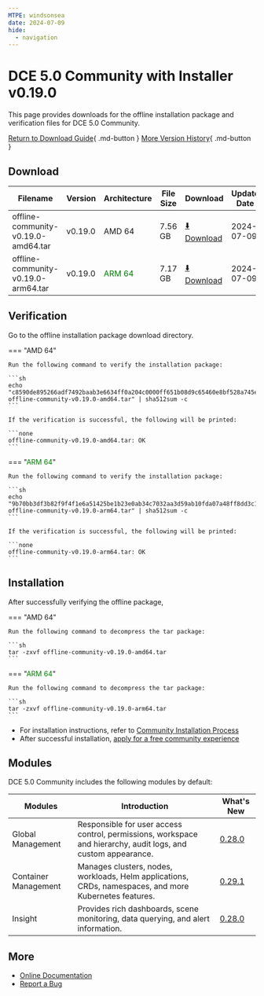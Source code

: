 ```yaml
---
MTPE: windsonsea
date: 2024-07-09
hide:
  - navigation
---
```


# DCE 5.0 Community with Installer v0.19.0

This page provides downloads for the offline installation package and verification files for DCE 5.0 Community.

[Return to Download Guide](../index.md){ .md-button } [More Version History](./dce5-installer-history.md){ .md-button }

## Download

| Filename | Version | Architecture | File Size | Download | Update Date |
| --------- | ------- | ------------ | --------- | -------- | ----------- |
| offline-community-v0.19.0-amd64.tar | v0.19.0 | AMD 64 | 7.56 GB | [:arrow_down: Download](https://qiniu-download-public.daocloud.io/DaoCloud_Enterprise/dce5/offline-community-v0.19.0-amd64.tar) | 2024-07-09 |
| offline-community-v0.19.0-arm64.tar | v0.19.0 | <font color="green">ARM 64</font> | 7.17 GB | [:arrow_down: Download](https://qiniu-download-public.daocloud.io/DaoCloud_Enterprise/dce5/offline-community-v0.19.0-arm64.tar) | 2024-07-09 |

## Verification

Go to the offline installation package download directory.

=== "AMD 64"

    Run the following command to verify the installation package:

    ```sh
    echo "c8590de895266adf7492baab3e6634ff0a204c0000ff651b08d9c65460e8bf528a745e580cf5e25bbb5011ff39723d9ad41039c759c94211584f770f59901e89  offline-community-v0.19.0-amd64.tar" | sha512sum -c
    ```

    If the verification is successful, the following will be printed:

    ```none
    offline-community-v0.19.0-amd64.tar: OK
    ```

=== "<font color="green">ARM 64</font>"

    Run the following command to verify the installation package:

    ```sh
    echo "9b70bb3df3b82f9f4f1e6a51425be1b23e0ab34c7032aa3d59ab10fda07a48ff8dd3c12addb1bb7b0b158a52e61980c595822269e319918d341a535d77bd83af  offline-community-v0.19.0-arm64.tar" | sha512sum -c
    ```

    If the verification is successful, the following will be printed:

    ```none
    offline-community-v0.19.0-arm64.tar: OK
    ```

## Installation

After successfully verifying the offline package,

=== "AMD 64"

    Run the following command to decompress the tar package:

    ```sh
    tar -zxvf offline-community-v0.19.0-amd64.tar
    ```

=== "<font color="green">ARM 64</font>"

    Run the following command to decompress the tar package:

    ```sh
    tar -zxvf offline-community-v0.19.0-arm64.tar
    ```

- For installation instructions, refer to [Community Installation Process](../../install/community/k8s/online.md#_2)
- After successful installation, [apply for a free community experience](../../dce/license0.md)

## Modules

DCE 5.0 Community includes the following modules by default:

| Modules | Introduction | What's New |
| -------- | ----------- | ---------- |
| Global Management | Responsible for user access control, permissions, workspace and hierarchy, audit logs, and custom appearance. | [0.28.0](../../ghippo/intro/release-notes.md#v0280) |
| Container Management | Manages clusters, nodes, workloads, Helm applications, CRDs, namespaces, and more Kubernetes features. | [0.29.1](../../kpanda/intro/release-notes.md#v0290) |
| Insight | Provides rich dashboards, scene monitoring, data querying, and alert information. | [0.28.0](../../insight/intro/release-notes.md#v0280) |

## More

- [Online Documentation](../../dce/index.md)
- [Report a Bug](https://github.com/DaoCloud/DaoCloud-docs/issues)
